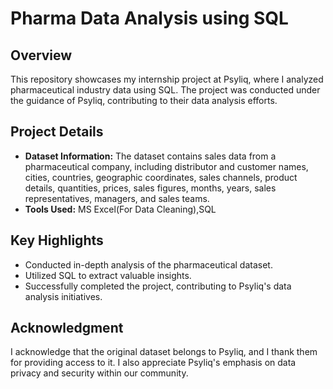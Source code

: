 # Pharma Data Analysis using SQL

## Overview

This repository showcases my internship project at Psyliq, where I analyzed pharmaceutical industry data using SQL. The project was conducted under the guidance of Psyliq, contributing to their data analysis efforts.

## Project Details

- **Dataset Information:** The dataset contains sales data from a pharmaceutical company, including distributor and customer names, cities, countries, geographic coordinates, sales channels, product details, quantities, prices, sales figures, months, years, sales representatives, managers, and sales teams.
- **Tools Used:** MS Excel(For Data Cleaning),SQL

## Key Highlights

- Conducted in-depth analysis of the pharmaceutical dataset.
- Utilized SQL to extract valuable insights.
- Successfully completed the project, contributing to Psyliq's data analysis initiatives.

## Acknowledgment

I acknowledge that the original dataset belongs to Psyliq, and I thank them for providing access to it. I also appreciate Psyliq's emphasis on data privacy and security within our community.


